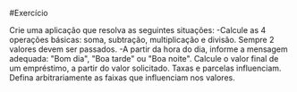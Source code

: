 #Exercício

Crie uma aplicação que resolva as seguintes situações:
-Calcule as 4 operações básicas: soma, subtração, multiplicação e divisão. Sempre 2 valores devem ser passados.
-A partir da hora do dia, informe a mensagem adequada: "Bom dia", "Boa tarde" ou "Boa noite".
Calcule o valor final de um empréstimo, a partir do valor solicitado. Taxas e parcelas influenciam. Defina arbitrariamente as faixas que influenciam nos valores.
